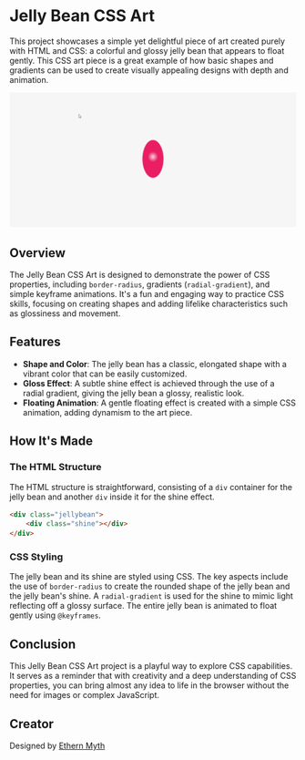 # Jelly Bean CSS Art

This project showcases a simple yet delightful piece of art created purely with HTML and CSS: a colorful and glossy jelly bean that appears to float gently. This CSS art piece is a great example of how basic shapes and gradients can be used to create visually appealing designs with depth and animation.

![Jelly Bean CSS Art](screenshots/jelly-css-art.png)  

## Overview

The Jelly Bean CSS Art is designed to demonstrate the power of CSS properties, including `border-radius`, gradients (`radial-gradient`), and simple keyframe animations. It's a fun and engaging way to practice CSS skills, focusing on creating shapes and adding lifelike characteristics such as glossiness and movement.

## Features

- **Shape and Color**: The jelly bean has a classic, elongated shape with a vibrant color that can be easily customized.
- **Gloss Effect**: A subtle shine effect is achieved through the use of a radial gradient, giving the jelly bean a glossy, realistic look.
- **Floating Animation**: A gentle floating effect is created with a simple CSS animation, adding dynamism to the art piece.

## How It's Made

### The HTML Structure

The HTML structure is straightforward, consisting of a `div` container for the jelly bean and another `div` inside it for the shine effect.

```html
<div class="jellybean">
    <div class="shine"></div>
</div>
```

### CSS Styling

The jelly bean and its shine are styled using CSS. The key aspects include the use of `border-radius` to create the rounded shape of the jelly bean and the jelly bean's shine. A `radial-gradient` is used for the shine to mimic light reflecting off a glossy surface. The entire jelly bean is animated to float gently using `@keyframes`.

## Conclusion

This Jelly Bean CSS Art project is a playful way to explore CSS capabilities. It serves as a reminder that with creativity and a deep understanding of CSS properties, you can bring almost any idea to life in the browser without the need for images or complex JavaScript.

## Creator

Designed by [Ethern Myth](https://github.com/Ethern-Myth)
